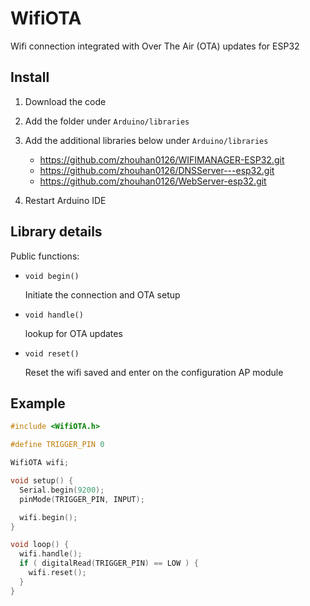 # WifiOTA

Wifi connection integrated with Over The Air (OTA) updates for ESP32

## Install

1. Download the code
2. Add the folder under `Arduino/libraries`
3. Add the additional libraries below under `Arduino/libraries`

    * https://github.com/zhouhan0126/WIFIMANAGER-ESP32.git
    * https://github.com/zhouhan0126/DNSServer---esp32.git
    * https://github.com/zhouhan0126/WebServer-esp32.git

4. Restart Arduino IDE

## Library details

Public functions:

- `void begin()`

    Initiate the connection and OTA setup

- `void handle()`

    lookup for OTA updates

- `void reset()`

    Reset the wifi saved and enter on the configuration AP module

## Example

```c++
#include <WifiOTA.h>

#define TRIGGER_PIN 0

WifiOTA wifi;

void setup() {
  Serial.begin(9200);
  pinMode(TRIGGER_PIN, INPUT);

  wifi.begin();
}

void loop() {
  wifi.handle();
  if ( digitalRead(TRIGGER_PIN) == LOW ) {
    wifi.reset();
  }
}
```

